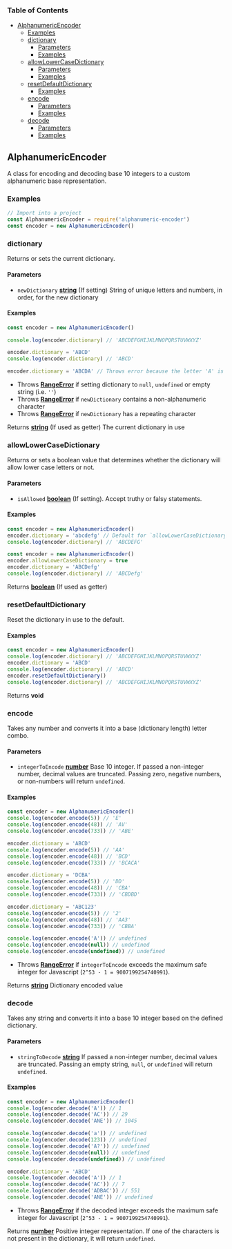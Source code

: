 <!-- Generated by documentation.js. Update this documentation by updating the source code. -->

### Table of Contents

-   [AlphanumericEncoder][1]
    -   [Examples][2]
    -   [dictionary][3]
        -   [Parameters][4]
        -   [Examples][5]
    -   [allowLowerCaseDictionary][6]
        -   [Parameters][7]
        -   [Examples][8]
    -   [resetDefaultDictionary][9]
        -   [Examples][10]
    -   [encode][11]
        -   [Parameters][12]
        -   [Examples][13]
    -   [decode][14]
        -   [Parameters][15]
        -   [Examples][16]

## AlphanumericEncoder

A class for encoding and decoding base 10 integers to a custom alphanumeric base representation.

### Examples

```javascript
// Import into a project
const AlphanumericEncoder = require('alphanumeric-encoder')
const encoder = new AlphanumericEncoder()
```

### dictionary

Returns or sets the current dictionary.

#### Parameters

-   `newDictionary` **[string][17]** (If setting) String of unique letters and numbers, in order, for the new dictionary

#### Examples

```javascript
const encoder = new AlphanumericEncoder()

console.log(encoder.dictionary) // 'ABCDEFGHIJKLMNOPQRSTUVWXYZ'

encoder.dictionary = 'ABCD'
console.log(encoder.dictionary) // 'ABCD'

encoder.dictionary = 'ABCDA' // Throws error because the letter 'A' is repeated
```

-   Throws **[RangeError][18]** if setting dictionary to `null`, `undefined` or empty string (i.e. `''`)
-   Throws **[RangeError][18]** if `newDictionary` contains a non-alphanumeric character
-   Throws **[RangeError][18]** if `newDictionary` has a repeating character

Returns **[string][17]** (If used as getter) The current dictionary in use

### allowLowerCaseDictionary

Returns or sets a boolean value that determines whether the dictionary will allow lower case letters or not.

#### Parameters

-   `isAllowed` **[boolean][19]** (If setting). Accept truthy or falsy statements.

#### Examples

```javascript
const encoder = new AlphanumericEncoder()
encoder.dictionary = 'abcdefg' // Default for `allowLowerCaseDictionary` is false
console.log(encoder.dictionary) // 'ABCDEFG'
```

```javascript
const encoder = new AlphanumericEncoder()
encoder.allowLowerCaseDictionary = true
encoder.dictionary = 'ABCDefg'
console.log(encoder.dictionary) // 'ABCDefg'
```

Returns **[boolean][19]** (If used as getter)

### resetDefaultDictionary

Reset the dictionary in use to the default.

#### Examples

```javascript
const encoder = new AlphanumericEncoder()
console.log(encoder.dictionary) // 'ABCDEFGHIJKLMNOPQRSTUVWXYZ'
encoder.dictionary = 'ABCD'
console.log(encoder.dictionary) // 'ABCD'
encoder.resetDefaultDictionary()
console.log(encoder.dictionary) // 'ABCDEFGHIJKLMNOPQRSTUVWXYZ'
```

Returns **void**

### encode

Takes any number and converts it into a base (dictionary length) letter combo.

#### Parameters

-   `integerToEncode` **[number][20]** Base 10 integer. If passed a non-integer number, decimal values are truncated.
    Passing zero, negative numbers, or non-numbers will return `undefined`.

#### Examples

```javascript
const encoder = new AlphanumericEncoder()
console.log(encoder.encode(5)) // 'E'
console.log(encoder.encode(48)) // 'AV'
console.log(encoder.encode(733)) // 'ABE'
```

```javascript
encoder.dictionary = 'ABCD'
console.log(encoder.encode(5)) // 'AA'
console.log(encoder.encode(48)) // 'BCD'
console.log(encoder.encode(733)) // 'BCACA'
```

```javascript
encoder.dictionary = 'DCBA'
console.log(encoder.encode(5)) // 'DD'
console.log(encoder.encode(48)) // 'CBA'
console.log(encoder.encode(733)) // 'CBDBD'
```

```javascript
encoder.dictionary = 'ABC123'
console.log(encoder.encode(5)) // '2'
console.log(encoder.encode(48)) // 'AA3'
console.log(encoder.encode(733)) // 'CBBA'
```

```javascript
console.log(encoder.encode('A')) // undefined
console.log(encoder.encode(null)) // undefined
console.log(encoder.encode(undefined)) // undefined
```

-   Throws **[RangeError][18]** if `integerToEncode` exceeds the maximum safe integer for Javascript (`2^53 - 1 = 9007199254740991`).

Returns **[string][17]** Dictionary encoded value

### decode

Takes any string and converts it into a base 10 integer based on the defined dictionary.

#### Parameters

-   `stringToDecode` **[string][17]** If passed a non-integer number, decimal values are truncated.
    Passing an empty string, `null`, or `undefined` will return `undefined`.

#### Examples

```javascript
const encoder = new AlphanumericEncoder()
console.log(encoder.decode('A')) // 1
console.log(encoder.decode('AC')) // 29
console.log(encoder.decode('ANE')) // 1045
```

```javascript
console.log(encoder.decode('a')) // undefined
console.log(encoder.decode(123)) // undefined
console.log(encoder.decode('A?')) // undefined
console.log(encoder.decode(null)) // undefined
console.log(encoder.decode(undefined)) // undefined
```

```javascript
encoder.dictionary = 'ABCD'
console.log(encoder.decode('A')) // 1
console.log(encoder.decode('AC')) // 7
console.log(encoder.decode('ADBAC')) // 551
console.log(encoder.decode('ANE')) // undefined
```

-   Throws **[RangeError][18]** if the decoded integer exceeds the maximum safe integer for Javascript (`2^53 - 1 = 9007199254740991`).

Returns **[number][20]** Positive integer representation. If one of the characters is not present in the dictionary, it will return `undefined`.

[1]: #alphanumericencoder
[2]: #examples
[3]: #dictionary
[4]: #parameters
[5]: #examples-1
[6]: #allowlowercasedictionary
[7]: #parameters-1
[8]: #examples-2
[9]: #resetdefaultdictionary
[10]: #examples-3
[11]: #encode
[12]: #parameters-2
[13]: #examples-4
[14]: #decode
[15]: #parameters-3
[16]: #examples-5
[17]: https://developer.mozilla.org/docs/Web/JavaScript/Reference/Global_Objects/String
[18]: https://developer.mozilla.org/docs/Web/JavaScript/Reference/Global_Objects/RangeError
[19]: https://developer.mozilla.org/docs/Web/JavaScript/Reference/Global_Objects/Boolean
[20]: https://developer.mozilla.org/docs/Web/JavaScript/Reference/Global_Objects/Number
